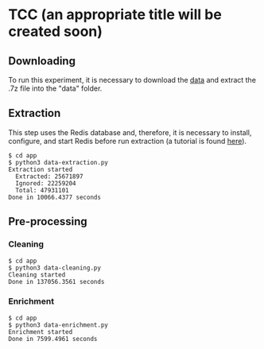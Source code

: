 # TCC (an appropriate title will be created soon)

## Downloading

To run this experiment, it is necessary to download the [data](https://archive.org/download/stackexchange/stackoverflow.com-Posts.7z) and extract the .7z file into the "data" folder. 

## Extraction

This step uses the Redis database and, therefore, it is necessary to install, configure, and start Redis before run extraction (a tutorial is found [here](https://redis.io/topics/quickstart)).

```
$ cd app
$ python3 data-extraction.py
Extraction started
  Extracted: 25671897
  Ignored: 22259204
  Total: 47931101
Done in 10066.4377 seconds
```

## Pre-processing

### Cleaning

```
$ cd app
$ python3 data-cleaning.py
Cleaning started
Done in 137056.3561 seconds
```

### Enrichment

```
$ cd app
$ python3 data-enrichment.py
Enrichment started
Done in 7599.4961 seconds
```